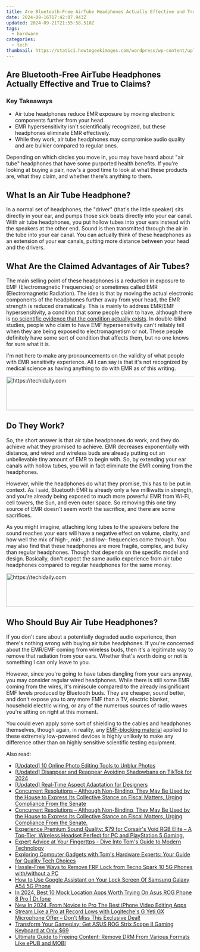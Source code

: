 ```yaml
---
title: Are Bluetooth-Free AirTube Headphones Actually Effective and True to Claims?
date: 2024-09-16T17:42:07.943Z
updated: 2024-09-21T21:55:58.510Z
tags:
  - hardware
categories:
  - tech
thumbnail: https://static1.howtogeekimages.com/wordpress/wp-content/uploads/2024/05/an-air-tube-headphone-with-a-radiation-icon-behind-it-1.jpg
---
```


## Are Bluetooth-Free AirTube Headphones Actually Effective and True to Claims?

### Key Takeaways

* Air tube headphones reduce EMR exposure by moving electronic components further from your head.
* EMR hypersensitivity isn't scientifically recognized, but these headphones eliminate EMR effectively.
* While they work, air tube headphones may compromise audio quality and are bulkier compared to regular ones.

 Depending on which circles you move in, you may have heard about "air tube" headphones that have some purported health benefits. If you're looking at buying a pair, now's a good time to look at what these products are, what they claim, and whether there's anything to them.

##  What Is an Air Tube Headphone?

 In a normal set of headphones, the "driver" (that's the little speaker) sits directly in your ear, and pumps those sick beats directly into your ear canal. With air tube headphones, you put hollow tubes into your ears instead with the speakers at the other end. Sound is then transmitted through the air in the tube into your ear canal. You can actually think of these headphones as an extension of your ear canals, putting more distance between your head and the drivers.

##  What Are the Claimed Advantages of Air Tubes?

 The main selling point of these headphones is a reduction in exposure to EMF (Electromagnetic Frequencies) or sometimes called EMR (Electromagnetic Radiation). The idea is that by moving the actual electronic components of the headphones further away from your head, the EMR strength is reduced dramatically. This is mainly to address EMR/EMF hypersensitivity, a condition that some people claim to have, although there is [no scientific evidence that the condition actually exists](https://www.who.int/teams/environment-climate-change-and-health/radiation-and-health/non-ionizing/emf/hypersensitivity). In double-blind studies, people who claim to have EMF hypersensitivity can't reliably tell when they are being exposed to electromagnetism or not. These people definitely have some sort of condition that affects them, but no one knows for sure what it is.

 I'm not here to make any pronouncements on the validity of what people with EMR sensitivity experience. All I can say is that it's not recognized by medical science as having anything to do with EMR as of this writing.

<!-- affiliate ads begin -->
<a href="https://aligracehair.sjv.io/c/5597632/2016134/19272" target="_top" id="2016134">
  <img src="//a.impactradius-go.com/display-ad/19272-2016134" border="0" alt="https://techidaily.com" width="728" height="90"/>
</a>
<img height="0" width="0" src="https://aligracehair.sjv.io/i/5597632/2016134/19272" style="position:absolute;visibility:hidden;" border="0" />
<!-- affiliate ads end -->

##  Do They Work?

 So, the short answer is that air tube headphones do work, and they do achieve what they promised to achieve. EMR decreases exponentially with distance, and wired and wireless buds are already putting out an unbelievable tiny amount of EMR to begin with. So, by extending your ear canals with hollow tubes, you will in fact eliminate the EMR coming from the headphones.

 However, while the headphones do what they promise, this has to be put in context. As I said, Bluetooth EMR is already only a few milliwatts in strength, and you're already being exposed to much more powerful EMR from Wi-Fi, cell towers, the Sun, and even outer space. So removing this one tiny source of EMR doesn't seem worth the sacrifice, and there are some sacrifices.

 As you might imagine, attaching long tubes to the speakers before the sound reaches your ears will have a negative effect on volume, clarity, and how well the mix of high-, mid-, and low- frequencies come through. You may also find that these headphones are more fragile, complex, and bulky than regular headphones. Though that depends on the specific model and design. Basically, don't expect the same audio experience from air tube headphones compared to regular headphones for the same money.

<!-- affiliate ads begin -->
<a href="https://appsumo.8odi.net/c/5597632/2130891/7443" target="_top" id="2130891">
  <img src="//a.impactradius-go.com/display-ad/7443-2130891" border="0" alt="https://techidaily.com" width="728" height="90"/>
</a>
<img height="0" width="0" src="https://appsumo.8odi.net/i/5597632/2130891/7443" style="position:absolute;visibility:hidden;" border="0" />
<!-- affiliate ads end -->

##  Who Should Buy Air Tube Headphones?

 If you don't care about a potentially degraded audio experience, then there's nothing wrong with buying air tube headphones. If you're concerned about the EMR/EMF coming from wireless buds, then it's a legitimate way to remove that radiation from your ears. Whether that's worth doing or not is something I can only leave to you.

 However, since you're going to have tubes dangling from your ears anyway, you may consider regular wired headphones. While there is still some EMR coming from the wires, it's miniscule compared to the already insignificant EMF levels produced by Bluetooth buds. They are cheaper, sound better, and don't expose you to any more EMF than a TV, electric blanket, household electric wiring, or any of the numerous sources of radio waves you're sitting on right at this moment.

 You could even apply some sort of shielding to the cables and headphones themselves, though again, in reality, any [EMF-blocking material](https://android-transfer.techidaily.com/how-to-transfer-videos-from-honor-magic-6-pro-to-ipad-drfone-by-drfone-transfer-from-android-transfer-from-android/) applied to these extremely low-powered devices is highly unlikely to make any difference other than on highly sensitive scientific testing equipment.

<ins class="adsbygoogle"
     style="display:block"
     data-ad-format="autorelaxed"
     data-ad-client="ca-pub-7571918770474297"
     data-ad-slot="1223367746"></ins>

<ins class="adsbygoogle"
     style="display:block"
     data-ad-client="ca-pub-7571918770474297"
     data-ad-slot="8358498916"
     data-ad-format="auto"
     data-full-width-responsive="true"></ins>

<span class="atpl-alsoreadstyle">Also read:</span>
<div><ul>
<li><a href="https://extra-hints.techidaily.com/updated-10-online-photo-editing-tools-to-unblur-photos/"><u>[Updated] 10 Online Photo Editing Tools to Unblur Photos</u></a></li>
<li><a href="https://tiktok-clips.techidaily.com/updated-disappear-and-reappear-avoiding-shadowbans-on-tiktok-for-2024/"><u>[Updated] Disappear and Reappear Avoiding Shadowbans on TikTok for 2024</u></a></li>
<li><a href="https://extra-approaches.techidaily.com/updated-real-time-aspect-adaptation-for-designers/"><u>[Updated] Real-Time Aspect Adaptation for Designers</u></a></li>
<li><a href="https://hardware-tips.techidaily.com/concurrent-resolutions-although-non-binding-they-may-be-used-by-the-house-to-express-its-collective-stance-on-fiscal-matters-urging-compliance-from-the-sena17/"><u>Concurrent Resolutions – Although Non-Binding, They May Be Used by the House to Express Its Collective Stance on Fiscal Matters, Urging Compliance From the Senate</u></a></li>
<li><a href="https://hardware-tips.techidaily.com/concurrent-resolutions-although-non-binding-they-may-be-used-by-the-house-to-express-its-collective-stance-on-fiscal-matters-urging-compliance-from-the-sena20/"><u>Concurrent Resolutions – Although Non-Binding, They May Be Used by the House to Express Its Collective Stance on Fiscal Matters, Urging Compliance From the Senate.</u></a></li>
<li><a href="https://hardware-tips.techidaily.com/experience-premium-sound-quality-79-for-corsairs-void-rgb-elite-a-top-tier-wireless-headset-perfect-for-pc-and-playstation-5-gaming/"><u>Experience Premium Sound Quality: $79 for Corsair's Void RGB Elite – A Top-Tier, Wireless Headset Perfect for PC and PlayStation 5 Gaming.</u></a></li>
<li><a href="https://hardware-tips.techidaily.com/expert-advice-at-your-fingerttps-dive-into-toms-guide-to-modern-technology/"><u>Expert Advice at Your Fingerttps - Dive Into Tom's Guide to Modern Technology</u></a></li>
<li><a href="https://hardware-tips.techidaily.com/exploring-computer-gadgets-with-toms-hardware-experts-your-guide-for-quality-tech-choices/"><u>Exploring Computer Gadgets with Tom's Hardware Experts: Your Guide for Quality Tech Choices</u></a></li>
<li><a href="https://bypass-frp.techidaily.com/hassle-free-ways-to-remove-frp-lock-from-tecno-spark-10-5g-phones-withwithout-a-pc-by-drfone-android/"><u>Hassle-Free Ways to Remove FRP Lock from Tecno Spark 10 5G Phones with/without a PC</u></a></li>
<li><a href="https://android-unlock.techidaily.com/how-to-use-google-assistant-on-your-lock-screen-of-samsung-galaxy-a54-5g-phone-by-drfone-android/"><u>How to Use Google Assistant on Your Lock Screen Of Samsung Galaxy A54 5G Phone</u></a></li>
<li><a href="https://fake-location.techidaily.com/in-2024-best-10-mock-location-apps-worth-trying-on-asus-rog-phone-8-pro-drfone-by-drfone-virtual-android/"><u>In 2024, Best 10 Mock Location Apps Worth Trying On Asus ROG Phone 8 Pro | Dr.fone</u></a></li>
<li><a href="https://smart-video-creator.techidaily.com/new-in-2024-from-novice-to-pro-the-best-iphone-video-editing-apps/"><u>New In 2024, From Novice to Pro The Best iPhone Video Editing Apps</u></a></li>
<li><a href="https://hardware-tips.techidaily.com/1723964488813-stream-like-a-pro-at-record-lows-with-logiteches-g-yeti-gx-microphone-offer-dont-miss-this-exclusive-deal/"><u>Stream Like a Pro at Record Lows with Logiteche's G Yeti GX Microphone Offer – Don’t Miss This Exclusive Deal!</u></a></li>
<li><a href="https://hardware-tips.techidaily.com/transform-your-gameplay-get-asus-rog-strix-scope-ii-gaming-keyboard-at-only-69/"><u>Transform Your Gameplay: Get ASUS ROG Strix Scope II Gaming Keyboard at Only $69</u></a></li>
<li><a href="https://tech-revival.techidaily.com/ultimate-guide-to-freeing-content-remove-drm-from-various-formats-like-epub-and-mobi/"><u>Ultimate Guide to Freeing Content: Remove DRM From Various Formats Like ePUB and MOBI</u></a></li>
</ul></div>

